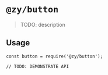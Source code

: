 # `@zy/button`

> TODO: description

## Usage

```
const button = require('@zy/button');

// TODO: DEMONSTRATE API
```

